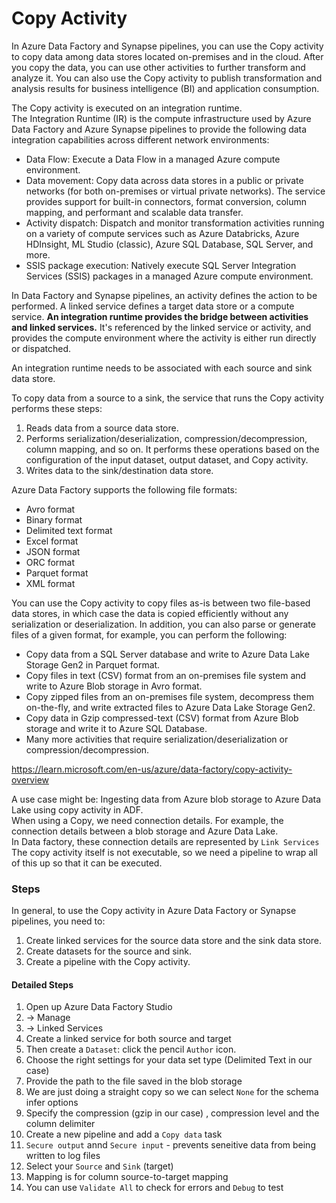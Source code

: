 # Copy Activity

In Azure Data Factory and Synapse pipelines, you can use the Copy activity to copy data among data stores located on-premises and in the cloud. After you copy the data, you can use other activities to further transform and analyze it. You can also use the Copy activity to publish transformation and analysis results for business intelligence (BI) and application consumption.  

The Copy activity is executed on an integration runtime.   
The Integration Runtime (IR) is the compute infrastructure used by Azure Data Factory and Azure Synapse pipelines to provide the following data integration capabilities across different network environments:
- Data Flow: Execute a Data Flow in a managed Azure compute environment.
- Data movement: Copy data across data stores in a public or private networks (for both on-premises or virtual private networks). The service provides support for built-in connectors, format conversion, column mapping, and performant and scalable data transfer.
- Activity dispatch: Dispatch and monitor transformation activities running on a variety of compute services such as Azure Databricks, Azure HDInsight, ML Studio (classic), Azure SQL Database, SQL Server, and more.
- SSIS package execution: Natively execute SQL Server Integration Services (SSIS) packages in a managed Azure compute environment.

In Data Factory and Synapse pipelines, an activity defines the action to be performed. A linked service defines a target data store or a compute service. **An integration runtime provides the bridge between activities and linked services.** It's referenced by the linked service or activity, and provides the compute environment where the activity is either run directly or dispatched.  

An integration runtime needs to be associated with each source and sink data store.  

To copy data from a source to a sink, the service that runs the Copy activity performs these steps:
1. Reads data from a source data store.
2. Performs serialization/deserialization, compression/decompression, column mapping, and so on. It performs these operations based on the configuration of the input dataset, output dataset, and Copy activity.
3. Writes data to the sink/destination data store.

Azure Data Factory supports the following file formats:
- Avro format
- Binary format
- Delimited text format
- Excel format
- JSON format
- ORC format
- Parquet format
- XML format


You can use the Copy activity to copy files as-is between two file-based data stores, in which case the data is copied efficiently without any serialization or deserialization. In addition, you can also parse or generate files of a given format, for example, you can perform the following:
- Copy data from a SQL Server database and write to Azure Data Lake Storage Gen2 in Parquet format.
- Copy files in text (CSV) format from an on-premises file system and write to Azure Blob storage in Avro format.
- Copy zipped files from an on-premises file system, decompress them on-the-fly, and write extracted files to Azure Data Lake Storage Gen2.
- Copy data in Gzip compressed-text (CSV) format from Azure Blob storage and write it to Azure SQL Database.
- Many more activities that require serialization/deserialization or compression/decompression.


https://learn.microsoft.com/en-us/azure/data-factory/copy-activity-overview  


A use case might be: Ingesting data from Azure blob storage to Azure Data Lake using copy activity in ADF.  
When using a Copy, we need connection details. For example, the connection details between a blob storage and Azure Data Lake.  
In Data factory, these connection details are represented by ```Link Services```  
The copy activity itself is not executable, so we need a pipeline to wrap all of this up so that it can be executed.


### Steps

In general, to use the Copy activity in Azure Data Factory or Synapse pipelines, you need to:
1. Create linked services for the source data store and the sink data store.  
2. Create datasets for the source and sink. 
3. Create a pipeline with the Copy activity. 


#### Detailed Steps


1. Open up Azure Data Factory Studio
2. -> Manage
3. -> Linked Services
4. Create a linked service for both source and target
5. Then create a ```Dataset```: click the pencil ```Author``` icon.
6. Choose the right settings for your data set type (Delimited Text in our case)
7. Provide the path to the file saved in the blob storage
8. We are just doing a straight copy so we can select ``` None ``` for the schema infer options
9. Specify the compression (gzip in our case) , compression level and the column delimiter
10. Create a new pipeline and add a ```Copy data``` task
11. ```Secure output``` annd ```Secure input``` - prevents seneitive data from being written to log files
12. Select your ```Source``` and ```Sink``` (target)
13. Mapping is for column source-to-target mapping
14. You can use ```Validate All``` to check for errors and ```Debug``` to test

